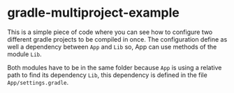 gradle-multiproject-example
===

This is a simple piece of code where you can see how to configure two different gradle projects to be compiled in once. The configuration define as well a dependency between `App` and `Lib` so, App can use methods of the module `Lib`.

Both modules have to be in the same folder because `App` is using a relative path to find its dependency `Lib`, this dependency is defined in the file `App/settings.gradle`.
